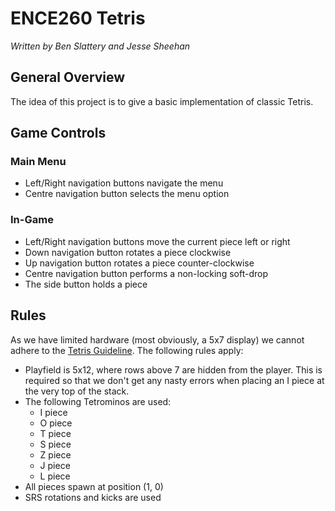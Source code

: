 # ENCE260 Tetris

*Written by Ben Slattery and Jesse Sheehan*

## General Overview

The idea of this project is to give a basic implementation of classic Tetris.

## Game Controls

### Main Menu

- Left/Right navigation buttons navigate the menu
- Centre navigation button selects the menu option

### In-Game

- Left/Right navigation buttons move the current piece left or right
- Down navigation button rotates a piece clockwise
- Up navigation button rotates a piece counter-clockwise
- Centre navigation button performs a non-locking soft-drop
- The side button holds a piece

## Rules

As we have limited hardware (most obviously, a 5x7 display) we cannot adhere to the [Tetris Guideline](http://tetris.wikia.com/wiki/Tetris_Guideline). The following rules apply:
- Playfield is 5x12, where rows above 7 are hidden from the player. This is required so that we don't get any nasty errors when placing an I piece at the very top of the stack.
- The following Tetrominos are used:
  - I piece
  - O piece
  - T piece
  - S piece
  - Z piece
  - J piece
  - L piece
- All pieces spawn at position (1, 0)
- SRS rotations and kicks are used